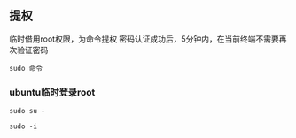 ##  提权
临时借用root权限，为命令提权
密码认证成功后，5分钟内，在当前终端不需要再次验证密码
```shell
sudo 命令
```

###   ubuntu临时登录root
```shell
sudo su -
```
```shell
sudo -i
```


